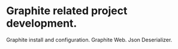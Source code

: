 Graphite related project development.
=========================

Graphite install and configuration.
Graphite Web.
Json Deserializer.

